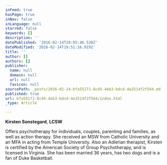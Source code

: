 ```yaml
---
inFeed: true
hasPage: true
inNav: false
inLanguage: null
starred: false
keywords: []
description: ''
datePublished: '2016-02-14T20:05:46.538Z'
dateModified: '2016-02-14T19:51:16.919Z'
title: ''
author: []
authors: []
publisher:
  name: null
  domain: null
  url: null
  favicon: null
sourcePath: _posts/2016-02-14-bfa55171-8c45-4eb3-bdcd-4e2514f2f564.md
published: true
url: bfa55171-8c45-4eb3-bdcd-4e2514f2f564/index.html
_type: Article

---
```

**Kirsten Sonstegard**, **LCSW**

Offers psychotherapy for individuals, couples, parenting and families, as well as action therapy. She received an MSW from Catholic University and an MFA in acting from Temple University. Also an Adlerian therapist, Kirsten is certified by the American Society of Group Psychotherapy, and is licensed in Virginia.  She has been married 36 years, has two dogs and is a fan of Duke Basketball.